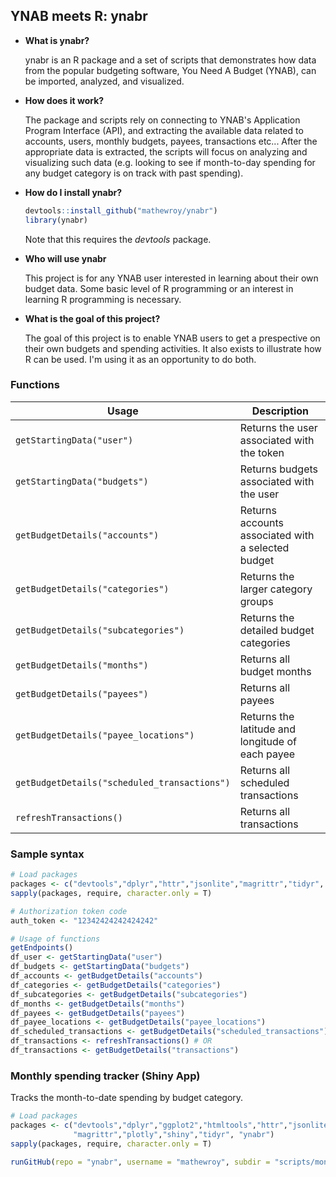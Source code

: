 ## YNAB meets R: ynabr

* **What is ynabr?** 

  ynabr is an R package and a set of scripts that demonstrates how data from the popular budgeting software, You Need A Budget (YNAB), can be imported, analyzed, and visualized.

* **How does it work?**

  The package and scripts rely on connecting to YNAB's Application Program Interface (API), and extracting the available data related to accounts, users, monthly budgets, payees, transactions etc... After the appropriate data is extracted, the scripts will focus on analyzing and visualizing such data (e.g. looking to see if month-to-day spending for any budget category is on track with past spending).
 
* **How do I install ynabr?**  
  ```r
  devtools::install_github("mathewroy/ynabr")  
  library(ynabr)  
  ```   
  Note that this requires the _devtools_ package.  
  
* **Who will use ynabr**

  This project is for any YNAB user interested in learning about their own budget data. Some basic level of R programming or an interest in learning R programming is necessary.
  
* **What is the goal of this project?**  

  The goal of this project is to enable YNAB users to get a prespective on their own budgets and spending activities. It also exists to illustrate how R can be used. I'm using it as an opportunity to do both.

### Functions
| Usage                                        | Description                                        |
|----------------------------------------------|----------------------------------------------------|
| `getStartingData("user")`                    | Returns the user associated with the token         |
| `getStartingData("budgets")`                 | Returns budgets associated with the user           |
| `getBudgetDetails("accounts")`               | Returns accounts associated with a selected budget |
| `getBudgetDetails("categories")`             | Returns the larger category groups                 |
| `getBudgetDetails("subcategories")`          | Returns the detailed budget categories             |
| `getBudgetDetails("months")`                 | Returns all budget months                          |
| `getBudgetDetails("payees")`                 | Returns all payees                                 |
| `getBudgetDetails("payee_locations")`        | Returns the latitude and longitude of each payee   |
| `getBudgetDetails("scheduled_transactions")` | Returns all scheduled transactions                 |
| `refreshTransactions()`                      | Returns all transactions                           |

### Sample syntax
```r
# Load packages
packages <- c("devtools","dplyr","httr","jsonlite","magrittr","tidyr", "ynabr")
sapply(packages, require, character.only = T)

# Authorization token code
auth_token <- "12342424242424242"

# Usage of functions
getEndpoints()
df_user <- getStartingData("user")
df_budgets <- getStartingData("budgets")
df_accounts <- getBudgetDetails("accounts")
df_categories <- getBudgetDetails("categories")
df_subcategories <- getBudgetDetails("subcategories")
df_months <- getBudgetDetails("months")
df_payees <- getBudgetDetails("payees")
df_payee_locations <- getBudgetDetails("payee_locations")
df_scheduled_transactions <- getBudgetDetails("scheduled_transactions")
df_transactions <- refreshTransactions() # OR
df_transactions <- getBudgetDetails("transactions")
```

### Monthly spending tracker (Shiny App)
Tracks the month-to-date spending by budget category.
```r
# Load packages
packages <- c("devtools","dplyr","ggplot2","htmltools","httr","jsonlite",
              "magrittr","plotly","shiny","tidyr", "ynabr")
sapply(packages, require, character.only = T)

runGitHub(repo = "ynabr", username = "mathewroy", subdir = "scripts/monthly_spending")
```